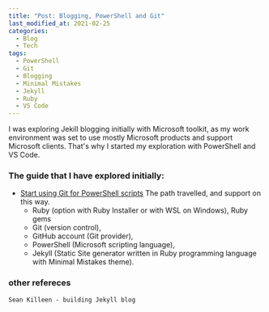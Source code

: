 ```yaml
---
title: "Post: Blogging, PowerShell and Git"
last_modified_at: 2021-02-25
categories:
  - Blog
  - Tech
tags:
  - PowerShell
  - Git
  - Blogging
  - Minimal Mistakes
  - Jekyll
  - Ruby
  - VS Code
---
```

I was exploring Jekill blogging initially with Microsoft toolkit, as my work environment was set to use mostly Microsoft products and support Microsoft clients. That's why I started my exploration with PowerShell and VS Code. 

### The guide that I have explored initially: 
- [Start using Git for PowerShell scripts](https://4bes.nl/2019/06/02/step-by-step-start-using-git-for-powershell/) The path travelled, and support on this way. 
  - Ruby (option with Ruby Installer or with WSL on Windows), Ruby gems
  - Git (version control), 
  - GitHub account (Git provider), 
  - PowerShell (Microsoft scripting language),
  - Jekyll (Static Site generator written in Ruby programming language with Minimal Mistakes theme). 

### other refereces 
~~~
Sean Killeen - building Jekyll blog
~~~